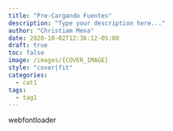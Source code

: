 ```yaml
---
title: "Pre-Cargando Fuentes"
description: "Type your description here..."
author: "Christiam Mena"
date: 2020-10-02T12:36:12-05:00
draft: true
toc: false
image: /images/{COVER_IMAGE}
style: "cover|fit"
categories:
  - cat1
tags:
  - tag1
---
```


webfontloader
